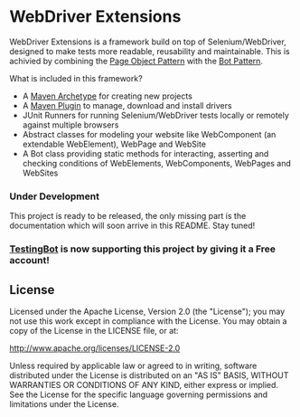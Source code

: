 WebDriver Extensions
===================

WebDriver Extensions is a framework build on top of Selenium/WebDriver,
designed to make tests more readable, reusability and maintainable. This is
achivied by combining the [Page Object Pattern](https://code.google.com/p/selenium/wiki/PageObjects)
with the [Bot Pattern](https://code.google.com/p/selenium/wiki/BotStyleTests).

What is included in this framework?
- A [Maven Archetype](https://github.com/webdriverextensions/webdriverextensions-archetype-quickstart#webdriver-extension-archetype-quickstart) for creating new projects
- A [Maven Plugin](https://github.com/webdriverextensions/webdriverextensions-maven-plugin#webdriver-extensions-maven-plugin) to manage, download and install drivers
- JUnit Runners for running Selenium/WebDriver tests locally or remotely against multiple browsers
- Abstract classes for modeling your website like WebComponent (an extendable WebElement), WebPage and WebSite
- A Bot class providing static methods for interacting, asserting and checking conditions of WebElements, WebComponents, WebPages and WebSites

### Under Development
This project is ready to be released, the only missing part is the documentation which will soon arrive in this README. Stay tuned!


### <a href="http://testingbot.com" target="_blank">TestingBot</a> is now supporting this project by giving it a Free account!


## License

Licensed under the Apache License, Version 2.0 (the "License");
you may not use this work except in compliance with the License.
You may obtain a copy of the License in the LICENSE file, or at:

   http://www.apache.org/licenses/LICENSE-2.0

Unless required by applicable law or agreed to in writing, software
distributed under the License is distributed on an "AS IS" BASIS,
WITHOUT WARRANTIES OR CONDITIONS OF ANY KIND, either express or implied.
See the License for the specific language governing permissions and
limitations under the License.
